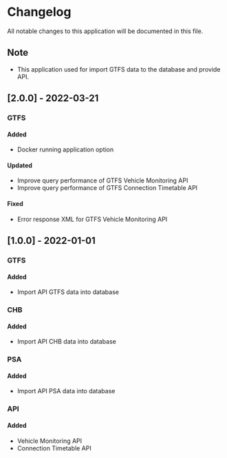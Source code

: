 # Changelog

All notable changes to this application will be documented in this file.

## Note

- This application used for import GTFS data to the database and provide API.

## [2.0.0] - 2022-03-21

### **GTFS**

#### Added

- Docker running application option

#### Updated

- Improve query performance of GTFS Vehicle Monitoring API
- Improve query performance of GTFS Connection Timetable API

#### Fixed

- Error response XML for GTFS Vehicle Monitoring API

## [1.0.0] - 2022-01-01

### **GTFS**

#### Added

- Import API GTFS data into database

### **CHB**

#### Added

- Import API CHB data into database

### **PSA**

#### Added

- Import API PSA data into database

### **API**

#### Added

- Vehicle Monitoring API
- Connection Timetable API
